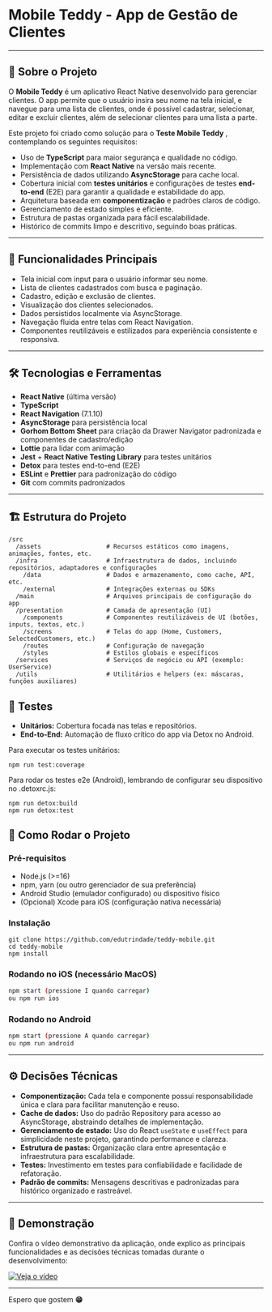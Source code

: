 # Mobile Teddy - App de Gestão de Clientes

---

## 📝 Sobre o Projeto

O **Mobile Teddy** é um aplicativo React Native desenvolvido para gerenciar clientes. O app permite que o usuário insira seu nome na tela inicial, e navegue para uma lista de clientes, onde é possível cadastrar, selecionar, editar e excluir clientes, além de selecionar clientes para uma lista a parte.

Este projeto foi criado como solução para o  **Teste Mobile Teddy** , contemplando os seguintes requisitos:

* Uso de **TypeScript** para maior segurança e qualidade no código.
* Implementação com **React Native** na versão mais recente.
* Persistência de dados utilizando **AsyncStorage** para cache local.
* Cobertura inicial com **testes unitários** e configurações de testes **end-to-end** (E2E) para garantir a qualidade e estabilidade do app.
* Arquitetura baseada em **componentização** e padrões claros de código.
* Gerenciamento de estado simples e eficiente.
* Estrutura de pastas organizada para fácil escalabilidade.
* Histórico de commits limpo e descritivo, seguindo boas práticas.

---

## 📱 Funcionalidades Principais

* Tela inicial com input para o usuário informar seu nome.
* Lista de clientes cadastrados com busca e paginação.
* Cadastro, edição e exclusão de clientes.
* Visualização dos clientes selecionados.
* Dados persistidos localmente via AsyncStorage.
* Navegação fluida entre telas com React Navigation.
* Componentes reutilizáveis e estilizados para experiência consistente e responsiva.

---

## 🛠 Tecnologias e Ferramentas

* **React Native** (última versão)
* **TypeScript**
* **React Navigation** (7.1.10)
* **AsyncStorage** para persistência local
* **Gorhom Bottom Sheet** para criação da Drawer Navigator padronizada e componentes de cadastro/edição
* **Lottie** para lidar com animação
* **Jest** + **React Native Testing Library** para testes unitários
* **Detox** para testes end-to-end (E2E)
* **ESLint** e **Prettier** para padronização do código
* **Git** com commits padronizados

---

## 🏗️ Estrutura do Projeto


```plaintext
/src
  /assets                  # Recursos estáticos como imagens, animações, fontes, etc.
  /infra                   # Infraestrutura de dados, incluindo repositórios, adaptadores e configurações
    /data                  # Dados e armazenamento, como cache, API, etc.
    /external              # Integrações externas ou SDKs
  /main                    # Arquivos principais de configuração do app
  /presentation            # Camada de apresentação (UI)
    /components            # Componentes reutilizáveis de UI (botões, inputs, textos, etc.)
    /screens               # Telas do app (Home, Customers, SelectedCustomers, etc.)
    /routes                # Configuração de navegação
    /styles                # Estilos globais e específicos
  /services                # Serviços de negócio ou API (exemplo: UserService)
  /utils                   # Utilitários e helpers (ex: máscaras, funções auxiliares)
```


## 🧪 Testes

* **Unitários:** Cobertura focada nas telas e repositórios.
* **End-to-End:** Automação de fluxo crítico do app via Detox no Android.

Para executar os testes unitários:

```
npm run test:coverage
```

Para rodar os testes e2e (Android), lembrando de configurar seu dispositivo no .detoxrc.js:

```n
npm run detox:build
npm run detox:test
```

## 🚀 Como Rodar o Projeto

### Pré-requisitos

* Node.js (>=16)
* npm, yarn (ou outro gerenciador de sua preferência)
* Android Studio (emulador configurado) ou dispositivo físico
* (Opcional) Xcode para iOS (configuração nativa necessária)

### Instalação

```b
git clone https://github.com/edutrindade/teddy-mobile.git
cd teddy-mobile
npm install
```

### Rodando no iOS (necessário MacOS)

```bash
npm start (pressione I quando carregar)
ou npm run ios
```

### Rodando no Android

```bash
npm start (pressione A quando carregar)
ou npm run android
```

---

## ⚙️ Decisões Técnicas

* **Componentização:** Cada tela e componente possui responsabilidade única e clara para facilitar manutenção e reuso.
* **Cache de dados:** Uso do padrão Repository para acesso ao AsyncStorage, abstraindo detalhes de implementação.
* **Gerenciamento de estado:** Uso do React `useState` e `useEffect` para simplicidade neste projeto, garantindo performance e clareza.
* **Estrutura de pastas:** Organização clara entre apresentação e infraestrutura para escalabilidade.
* **Testes:** Investimento em testes para confiabilidade e facilidade de refatoração.
* **Padrão de commits:** Mensagens descritivas e padronizadas para histórico organizado e rastreável.

---

## 🎥 Demonstração

Confira o vídeo demonstrativo da aplicação, onde explico as principais funcionalidades e as decisões técnicas tomadas durante o desenvolvimento:

[![Veja o vídeo](https://img.youtube.com/vi/seu_video_id/maxresdefault.jpg)](https://youtu.be/seu_video_id)

---

Espero que gostem **😁**
